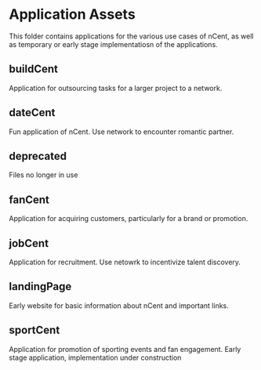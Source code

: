 # Application Assets

This folder contains applications for the various use cases of nCent, as well as temporary or early stage implementatiosn of the applications.

## buildCent
Application for outsourcing tasks for a larger project to a network.

## dateCent
Fun application of nCent. Use network to encounter romantic partner.

## deprecated
Files no longer in use

## fanCent
Application for acquiring customers, particularly for a brand or promotion.

## jobCent
Application for recruitment. Use netowrk to incentivize talent discovery.

## landingPage
Early website for basic information about nCent and important links.

## sportCent
Application for promotion of sporting events and fan engagement. Early stage application, implementation under construction
